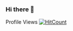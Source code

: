 ### Hi there 👋
Profile Views [![HitCount](https://hits.dwyl.com/RUDHRAM01/RUDHRAM01.svg?style=flat-square)](http://hits.dwyl.com/RUDHRAM01/RUDHRAM01)

<!--
**RUDHRAM01/RUDHRAM01** is a ✨ _special_ ✨ repository because its `README.md` (this file) appears on your GitHub profile.

Here are some ideas to get you started:

- 🔭 I’m currently working on ...
- 🌱 I’m currently learning ...
- 👯 I’m looking to collaborate on ...
- 🤔 I’m looking for help with ...
- 💬 Ask me about ...
- 📫 How to reach me: ...
- 😄 Pronouns: ...
- ⚡ Fun fact: ...
-->
